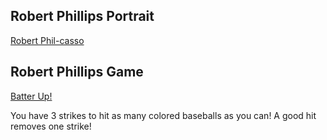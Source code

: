 
## Robert Phillips Portrait

[Robert Phil-casso](https://rmphill0210.github.io/Personal/Projects/Phillips_Robert_ART2210_Self-portrait_Fall2019/Index.html)


## Robert Phillips Game

[Batter Up!](https://rmphill0210.github.io/Personal/Projects/Phillips_Robert_Art2210_Game_Fall2019/Index.html)

<div align=left>

You have 3 strikes to hit as many colored baseballs as you can! A good hit removes one strike!
